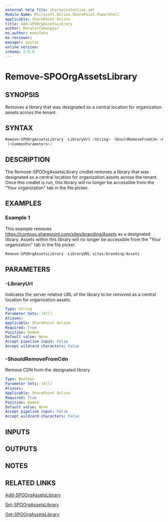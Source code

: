 ```yaml
---
external help file: sharepointonline.xml
Module Name: Microsoft.Online.SharePoint.PowerShell
applicable: SharePoint Online
title: Add-SPOOrgAssetsLibrary
author: Maralesfahanpoor
ms.author: maesfaha
ms.reviewer: 
manager: paulac
online version:
schema: 2.0.0
---
```


# Remove-SPOOrgAssetsLibrary

## SYNOPSIS

Removes a library that was designated as a central location for organization assets across the tenant.

## SYNTAX

```powershell
Remove-SPOOrgAssetsLibrary -LibraryUrl <String> -ShouldRemoveFromCdn <Boolean>
 [<CommonParameters>]
```

## DESCRIPTION

The Remove-SPOOrgAssetsLibrary cmdlet removes a library that was designated as a central location for organization assets across the tenant. Once this cmdlet is run, this library will no longer be accessible from the "Your organization" tab in the file picker.

## EXAMPLES

### Example 1

This example removes https://contoso.sharepoint.com/sites/branding/Assets as a designated library. Assets within this library will no longer be accessible from the "Your organization" tab in the file picker.

```powershell
Remove-SPOOrgAssetsLibrary -LibraryURL sites/branding/Assets
```

## PARAMETERS

### -LibraryUrl

Indicates the server relative URL of the library to be removed as a central location for organization assets.

```yaml
Type: String
Parameter Sets: (All)
Aliases:
Applicable: SharePoint Online
Required: True
Position: Named
Default value: None
Accept pipeline input: False
Accept wildcard characters: False
```

### -ShouldRemoveFromCdn

Remove CDN from the designated library.

```yaml
Type: Boolean
Parameter Sets: (All)
Aliases:
Applicable: SharePoint Online
Required: True
Position: Named
Default value: None
Accept pipeline input: False
Accept wildcard characters: False
```

## INPUTS

## OUTPUTS

## NOTES

## RELATED LINKS

[Add-SPOOrgAssetsLibrary](https://docs.microsoft.com/powershell/module/sharepoint-online/add-spoorgassetslibrary?view=sharepoint-ps)

[Set-SPOOrgAssetsLibrary](https://docs.microsoft.com/powershell/module/sharepoint-online/set-spoorgassetslibrary?view=sharepoint-ps)

[Get-SPOOrgAssetsLibrary](https://docs.microsoft.com/powershell/module/sharepoint-online/get-spoorgassetslibrary?view=sharepoint-ps)
